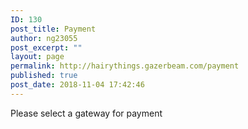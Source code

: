 ```yaml
---
ID: 130
post_title: Payment
author: ng23055
post_excerpt: ""
layout: page
permalink: http://hairythings.gazerbeam.com/payment
published: true
post_date: 2018-11-04 17:42:46
---
```

Please select a gateway for payment